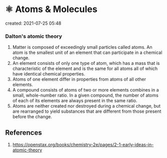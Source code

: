 # ⚛️ Atoms & Molecules
created: 2021-07-25 05:48

### Dalton's atomic theory
1. Matter is composed of exceedingly small particles called atoms. An atom is the smallest unit of an element that can participate in a chemical change.
2. An element consists of only one type of atom, which has a mass that is characteristic of the element and is the same for all atoms all of which have identical chemical properties.
3. Atoms of one element differ in properties from atoms of all other elements.
4. A compound consists of atoms of two or more elements combines in a small, whole-number ratio. In a given compound, the number of atoms of each of its elements are always present in the same ratio.
5. Atoms are neither created nor destroyed during a chemical change, but are rearranged to yield substances that are different from those present before the change.

## References
1. https://openstax.org/books/chemistry-2e/pages/2-1-early-ideas-in-atomic-theory